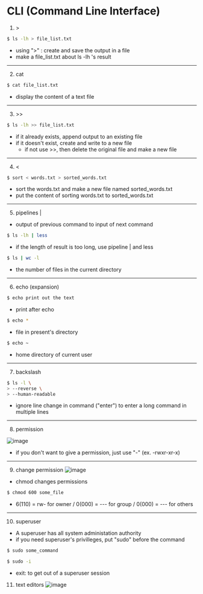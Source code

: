 # CLI (Command Line Interface)

1. \>

```sh
$ ls -lh > file_list.txt
```
- using ">" : create and save the output in a file
- make a file_list.txt about ls -lh 's result

---

2. cat

```sh
$ cat file_list.txt
```
- display the content of a text file

---

3. \>\>

```sh
$ ls -lh >> file_list.txt
```
- if it already exists, append output to an existing file
- if it doesn't exist, create and write to a new file
  - if not use >>, then delete the original file and make a new file

---

4. \<

```sh
$ sort < words.txt > sorted_words.txt
```
- sort the words.txt and make a new file named sorted_words.txt
- put the content of sorting words.txt to sorted_words.txt

---

5. pipelines |
- output of previous command to input of next command

```sh
$ ls -lh | less
```
- if the length of result is too long, use pipeline | and less

```sh
$ ls | wc -l
```
- the number of files in the current directory

---

6. echo (expansion)

```sh
$ echo print out the text
```
- print after echo

```sh
$ echo *
```
- file in present's directory

```sh
$ echo ~
```
- home directory of current user

---

7. backslash

```sh
$ ls -l \
> --reverse \
> --human-readable
```
- ignore line change in command ("enter") to enter a long command in multiple lines

---

8. permission
   
![image](https://github.com/wonhyuna/temp-repo/assets/68580694/9d11e252-b5b8-424c-9674-7ea307209cdd)
- if you don't want to give a permission, just use "-" (ex. -rwxr-xr-x)

---

9. change permission
![image](https://github.com/wonhyuna/temp-repo/assets/68580694/8d5e9192-11f9-4fc9-b65f-137972c7b42d)
- chmod changes permissions
```sh
$ chmod 600 some_file
```
- 6(110) = rw- for owner / 0(000) = --- for group / 0(000) = --- for others

---

10. superuser
- A superuser has all system administation authority
- if you need superuser's privilleges, put "sudo" before the command

```sh
$ sudo some_command
```

```sh
$ sudo -i
```

- exit: to get out of a superuser session

11. text editors
![image](https://github.com/wonhyuna/temp-repo/assets/68580694/34fe7a72-5a58-475e-8b39-192f71f7ed49)
